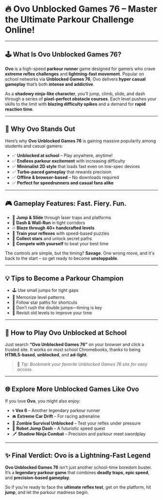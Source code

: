 # 🔥 Ovo Unblocked Games 76 – Master the Ultimate Parkour Challenge Online!

---

## 🕹️ What Is Ovo Unblocked Games 76?

**Ovo** is a high-speed **parkour runner** game designed for gamers who crave **extreme reflex challenges** and **lightning-fast movement**. Popular on school networks via **Unblocked Games 76**, Ovo delivers **hyper casual gameplay** that’s both **intense and addictive**.

As a **shadowy ninja-like character**, you’ll jump, climb, slide, and dash through a series of **pixel-perfect obstacle courses**. Each level pushes your skills to the limit with **blazing difficulty spikes** and a demand for **rapid reaction time**.

---

## 🚀 Why Ovo Stands Out

Here’s why **Ovo Unblocked Games 76** is gaining massive popularity among students and casual gamers:

- ✅ **Unblocked at school** – Play anywhere, anytime!
- ✅ **Endless parkour excitement** with increasing difficulty
- ✅ **Minimalist 2D style** that loads fast even on low-spec devices
- ✅ **Turbo-paced gameplay** that rewards precision
- ✅ **Offline & browser-based** – No downloads required
- ✅ **Perfect for speedrunners and casual fans alike**

---

## 🎮 Gameplay Features: Fast. Fiery. Fun.

- 🧱 **Jump & Slide** through laser traps and platforms  
- 💨 **Dash & Wall-Run** in tight corridors  
- 🔥 **Blaze through 40+ handcrafted levels**  
- 🧠 **Train your reflexes** with speed-based puzzles  
- 🌟 **Collect stars** and unlock secret paths  
- 🏁 **Compete with yourself** to beat your best time  

The controls are simple, but the timing? **Savage**. One wrong move, and it's back to the start – so get ready to become **unstoppable**.

---

## 💡 Tips to Become a Parkour Champion

- 🕹 Use small jumps for tight gaps  
- 🔄 Memorize level patterns  
- 🧭 Follow star paths for shortcuts  
- 🚫 Don’t rush the double jumps—timing is key  
- 🎯 Revisit old levels to improve your time  

---

## 📌 How to Play Ovo Unblocked at School

Just search **“Ovo Unblocked Games 76”** on your browser and click a trusted site. It works on most school Chromebooks, thanks to being **HTML5-based**, **unblocked**, and **ad-light**.

> 🔐 *Tip: Bookmark your favorite Unblocked Games 76 site for easy access.*

---

## 🌐 Explore More Unblocked Games Like Ovo

If you love **Ovo**, you might also enjoy:

- 🌀 **Vex 6** – Another legendary parkour runner  
- 🚘 **Extreme Car Drift** – For racing adrenaline  
- 🧟 **Zombie Survival Unblocked** – Test your reflex under pressure  
- 🤖 **Robot Jump Dash** – A futuristic speed quest  
- 🗡️ **Shadow Ninja Combat** – Precision and parkour meet swordplay

---

## ✨ Final Verdict: Ovo is a Lightning-Fast Legend

**Ovo Unblocked Games 76** isn’t just another school-time boredom buster. It’s a **legendary parkour game** that combines **deadly traps**, **epic speed**, and **precision-based gameplay**.

So if you’re ready to face the **ultimate reflex test**, get on the platform, hit **jump**, and let the parkour madness begin.

